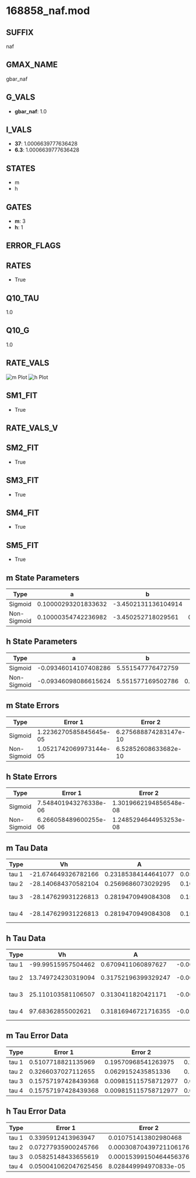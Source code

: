 # 168858_naf.mod

## SUFFIX

naf

## GMAX_NAME

gbar_naf

## G_VALS

- **gbar_naf**: 1.0

## I_VALS

- **37**: 1.0006639777636428
- **6.3**: 1.0006639777636428

## STATES

- m
- h

## GATES

- **m**: 3
- **h**: 1

## ERROR_FLAGS


## RATES

- True

## Q10_TAU

1.0

## Q10_G

1.0

## RATE_VALS

![m Plot](/Users/pbozelos/Dropbox/icg-Chai-Panos/supermodels/output_markdown_files/Na/168858_naf.mod/images/m.png)
![h Plot](/Users/pbozelos/Dropbox/icg-Chai-Panos/supermodels/output_markdown_files/Na/168858_naf.mod/images/h.png)

## SM1_FIT

- True

## RATE_VALS_V

## SM2_FIT

- True

## SM3_FIT

- True

## SM4_FIT

- True

## SM5_FIT

- True

## m State Parameters

| Type | a | b | c | d |
| --- | --- | --- | --- | --- |
| Sigmoid | 0.10000293201833632 | -3.4502131136104914 |
| Non-Sigmoid | 0.10000354742236982 | -3.450252718029561 | 0.9999970883725395 | -1.6597612152104034e-06 |

## h State Parameters

| Type | a | b | c | d |
| --- | --- | --- | --- | --- |
| Sigmoid | -0.09346014107408286 | 5.551547776472759 |
| Non-Sigmoid | -0.09346098086615624 | 5.551577169502786 | 0.999992919986723 | -3.52549466829895e-07 |

## m State Errors

| Type | Error 1 | Error 2 | Error 3 |
| --- | --- | --- | --- |
| Sigmoid | 1.2236270585845645e-05 | 6.275688874283147e-10 | 7.201994281060302e-06 |
| Non-Sigmoid | 1.0521742069973144e-05 | 6.52852608633682e-10 | 6.192861271178009e-06 |

## h State Errors

| Type | Error 1 | Error 2 | Error 3 |
| --- | --- | --- | --- |
| Sigmoid | 7.548401943276338e-06 | 1.3019662194856548e-08 | 5.9809523273881795e-06 |
| Non-Sigmoid | 6.266058489600255e-06 | 1.2485294644953253e-08 | 4.96489156096243e-06 |

## m Tau Data

| Type | Vh | A | b1 | b2 | c1 | c2 | d1 | d2 | e1 | e2 |
| --- | --- | --- | --- | --- | --- | --- | --- | --- | --- | --- |
| tau 1 | -21.674649326782166 | 0.23185384144641077 | 0.052892056732454514 | 0.09680631328398084 |
| tau 2 | -28.140684370582104 | 0.2569686073029295 | 0.10682404957919359 | 0.0011489182991972252 | 0.0864544144465082 | -0.0005654775425626892 |
| tau 3 | -28.147629931226813 | 0.2819470949084308 | 0.15781538372095374 | 0.003632776140970969 | 2.6654652317812992e-05 | 0.11862515732803865 | -0.0017309837879846467 | 7.50423865479265e-06 |
| tau 4 | -28.147629931226813 | 0.2819470949084308 | 0.15781538372095374 | 0.003632776140970969 | 2.6654652317812992e-05 | 0.0 | 0.11862515732803865 | -0.0017309837879846467 | 7.50423865479265e-06 | 0.0 |

## h Tau Data

| Type | Vh | A | b1 | b2 | c1 | c2 | d1 | d2 | e1 | e2 |
| --- | --- | --- | --- | --- | --- | --- | --- | --- | --- | --- |
| tau 1 | -99.99515957504462 | 0.6709411060897627 | -0.005674029533792005 | 0.005674013665524342 |
| tau 2 | 13.749724230319094 | 0.31752196399329247 | -0.003706200137918725 | 0.0002558602433173461 | 0.003706217333138281 | 3.7057116820481105e-05 |
| tau 3 | 25.110103581106507 | 0.3130411820421171 | -0.0006751977377721625 | 0.00018023008625797526 | -1.8119903349573243e-06 | 0.0006782482814197966 | 1.5886413349584856e-05 | 6.252325811405471e-08 |
| tau 4 | 97.68362855002621 | 0.31816946721716355 | -0.012226492205172416 | 0.0005181986021487964 | 1.0977853298429987e-05 | 5.602288813336412e-08 | -0.016180157429813515 | -0.00015768666762208281 | -3.300939233473967e-07 | 3.113288276094127e-10 |

## m Tau Error Data

| Type | Error 1 | Error 2 | Error 3 |
| --- | --- | --- | --- |
| tau 1 | 0.5107718821135969 | 0.19570968541263975 | 0.27633253277620917 |
| tau 2 | 0.3266037027112655 | 0.0629152435851336 | 0.1766957648702752 |
| tau 3 | 0.15757197428439368 | 0.009815115758712977 | 0.08524796347123567 |
| tau 4 | 0.15757197428439368 | 0.009815115758712977 | 0.08524796347123567 |

## h Tau Error Data

| Type | Error 1 | Error 2 | Error 3 |
| --- | --- | --- | --- |
| tau 1 | 0.3395912413963947 | 0.010751413802980468 | 0.07710153197457756 |
| tau 2 | 0.07277935900245766 | 0.00030870439721106176 | 0.01652398351660439 |
| tau 3 | 0.05825148433655619 | 0.00015399150464456376 | 0.013225543343442876 |
| tau 4 | 0.050041062047625456 | 8.028449994970833e-05 | 0.011361431259657264 |

